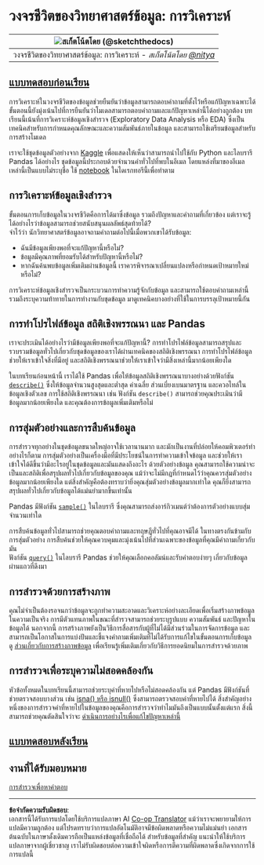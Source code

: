 <!--
CO_OP_TRANSLATOR_METADATA:
{
  "original_hash": "661dad02c3ac239644d34c1eb51e76f8",
  "translation_date": "2025-09-06T21:03:11+00:00",
  "source_file": "4-Data-Science-Lifecycle/15-analyzing/README.md",
  "language_code": "th"
}
-->
# วงจรชีวิตของวิทยาศาสตร์ข้อมูล: การวิเคราะห์

|![ สเก็ตโน้ตโดย [(@sketchthedocs)](https://sketchthedocs.dev) ](../../sketchnotes/15-Analyzing.png)|
|:---:|
| วงจรชีวิตของวิทยาศาสตร์ข้อมูล: การวิเคราะห์ - _สเก็ตโน้ตโดย [@nitya](https://twitter.com/nitya)_ |

## [แบบทดสอบก่อนเรียน](https://ff-quizzes.netlify.app/en/ds/quiz/28)

การวิเคราะห์ในวงจรชีวิตของข้อมูลช่วยยืนยันว่าข้อมูลสามารถตอบคำถามที่ตั้งไว้หรือแก้ปัญหาเฉพาะได้ ขั้นตอนนี้ยังมุ่งเน้นไปที่การยืนยันว่าโมเดลสามารถตอบคำถามและแก้ปัญหาเหล่านี้ได้อย่างถูกต้อง บทเรียนนี้เน้นที่การวิเคราะห์ข้อมูลเชิงสำรวจ (Exploratory Data Analysis หรือ EDA) ซึ่งเป็นเทคนิคสำหรับการกำหนดคุณลักษณะและความสัมพันธ์ภายในข้อมูล และสามารถใช้เตรียมข้อมูลสำหรับการสร้างโมเดล

เราจะใช้ชุดข้อมูลตัวอย่างจาก [Kaggle](https://www.kaggle.com/balaka18/email-spam-classification-dataset-csv/version/1) เพื่อแสดงให้เห็นว่าสามารถนำไปใช้กับ Python และไลบรารี Pandas ได้อย่างไร ชุดข้อมูลนี้ประกอบด้วยจำนวนคำทั่วไปที่พบในอีเมล โดยแหล่งที่มาของอีเมลเหล่านี้เป็นแบบไม่ระบุชื่อ ใช้ [notebook](notebook.ipynb) ในไดเรกทอรีนี้เพื่อทำตาม

## การวิเคราะห์ข้อมูลเชิงสำรวจ

ขั้นตอนการเก็บข้อมูลในวงจรชีวิตคือการได้มาซึ่งข้อมูล รวมถึงปัญหาและคำถามที่เกี่ยวข้อง แต่เราจะรู้ได้อย่างไรว่าข้อมูลสามารถช่วยสนับสนุนผลลัพธ์สุดท้ายได้?  
จำไว้ว่า นักวิทยาศาสตร์ข้อมูลอาจถามคำถามต่อไปนี้เมื่อพวกเขาได้รับข้อมูล:
-   ฉันมีข้อมูลเพียงพอที่จะแก้ปัญหานี้หรือไม่?
-   ข้อมูลมีคุณภาพที่ยอมรับได้สำหรับปัญหานี้หรือไม่?
-   หากฉันค้นพบข้อมูลเพิ่มเติมผ่านข้อมูลนี้ เราควรพิจารณาเปลี่ยนแปลงหรือกำหนดเป้าหมายใหม่หรือไม่?

การวิเคราะห์ข้อมูลเชิงสำรวจเป็นกระบวนการทำความรู้จักกับข้อมูล และสามารถใช้ตอบคำถามเหล่านี้ รวมถึงระบุความท้าทายในการทำงานกับชุดข้อมูล มาดูเทคนิคบางอย่างที่ใช้ในการบรรลุเป้าหมายนี้กัน

## การทำโปรไฟล์ข้อมูล สถิติเชิงพรรณนา และ Pandas

เราจะประเมินได้อย่างไรว่ามีข้อมูลเพียงพอที่จะแก้ปัญหานี้? การทำโปรไฟล์ข้อมูลสามารถสรุปและรวบรวมข้อมูลทั่วไปเกี่ยวกับชุดข้อมูลของเราได้ผ่านเทคนิคของสถิติเชิงพรรณนา การทำโปรไฟล์ข้อมูลช่วยให้เราเข้าใจสิ่งที่มีอยู่ และสถิติเชิงพรรณนาช่วยให้เราเข้าใจว่ามีสิ่งเหล่านี้มากน้อยเพียงใด

ในบทเรียนก่อนหน้านี้ เราได้ใช้ Pandas เพื่อให้ข้อมูลสถิติเชิงพรรณนาบางอย่างด้วยฟังก์ชัน [`describe()`](https://pandas.pydata.org/pandas-docs/stable/reference/api/pandas.DataFrame.describe.html) ซึ่งให้ข้อมูลจำนวนสูงสุดและต่ำสุด ค่าเฉลี่ย ส่วนเบี่ยงเบนมาตรฐาน และควอไทล์ในข้อมูลเชิงตัวเลข การใช้สถิติเชิงพรรณนา เช่น ฟังก์ชัน `describe()` สามารถช่วยคุณประเมินว่ามีข้อมูลมากน้อยเพียงใด และคุณต้องการข้อมูลเพิ่มเติมหรือไม่

## การสุ่มตัวอย่างและการสืบค้นข้อมูล

การสำรวจทุกอย่างในชุดข้อมูลขนาดใหญ่อาจใช้เวลานานมาก และมักเป็นงานที่ปล่อยให้คอมพิวเตอร์ทำ อย่างไรก็ตาม การสุ่มตัวอย่างเป็นเครื่องมือที่มีประโยชน์ในการทำความเข้าใจข้อมูล และช่วยให้เราเข้าใจได้ดีขึ้นว่ามีอะไรอยู่ในชุดข้อมูลและมันแสดงถึงอะไร ด้วยตัวอย่างข้อมูล คุณสามารถใช้ความน่าจะเป็นและสถิติเพื่อสรุปผลทั่วไปเกี่ยวกับข้อมูลของคุณ แม้ว่าจะไม่มีกฎที่กำหนดไว้ว่าคุณควรสุ่มตัวอย่างข้อมูลมากน้อยเพียงใด แต่สิ่งสำคัญคือต้องทราบว่ายิ่งคุณสุ่มตัวอย่างข้อมูลมากเท่าใด คุณก็ยิ่งสามารถสรุปผลทั่วไปเกี่ยวกับข้อมูลได้แม่นยำมากขึ้นเท่านั้น

Pandas มีฟังก์ชัน [`sample()`](https://pandas.pydata.org/pandas-docs/stable/reference/api/pandas.DataFrame.sample.html) ในไลบรารี ซึ่งคุณสามารถส่งอาร์กิวเมนต์ว่าต้องการตัวอย่างแบบสุ่มจำนวนเท่าใด

การสืบค้นข้อมูลทั่วไปสามารถช่วยคุณตอบคำถามและทฤษฎีทั่วไปที่คุณอาจมีได้ ในทางตรงกันข้ามกับการสุ่มตัวอย่าง การสืบค้นช่วยให้คุณควบคุมและมุ่งเน้นไปที่ส่วนเฉพาะของข้อมูลที่คุณมีคำถามเกี่ยวกับมัน  
ฟังก์ชัน [`query()`](https://pandas.pydata.org/pandas-docs/stable/reference/api/pandas.DataFrame.query.html) ในไลบรารี Pandas ช่วยให้คุณเลือกคอลัมน์และรับคำตอบง่ายๆ เกี่ยวกับข้อมูลผ่านแถวที่ดึงมา

## การสำรวจด้วยการสร้างภาพ

คุณไม่จำเป็นต้องรอจนกว่าข้อมูลจะถูกทำความสะอาดและวิเคราะห์อย่างละเอียดเพื่อเริ่มสร้างภาพข้อมูล ในความเป็นจริง การมีตัวแทนภาพในขณะที่สำรวจสามารถช่วยระบุรูปแบบ ความสัมพันธ์ และปัญหาในข้อมูลได้ นอกจากนี้ การสร้างภาพยังเป็นวิธีการสื่อสารกับผู้ที่ไม่ได้มีส่วนร่วมในการจัดการข้อมูล และสามารถเป็นโอกาสในการแบ่งปันและชี้แจงคำถามเพิ่มเติมที่ไม่ได้รับการแก้ไขในขั้นตอนการเก็บข้อมูล ดู [ส่วนเกี่ยวกับการสร้างภาพข้อมูล](../../../../../../../../../3-Data-Visualization) เพื่อเรียนรู้เพิ่มเติมเกี่ยวกับวิธีการยอดนิยมในการสำรวจด้วยภาพ

## การสำรวจเพื่อระบุความไม่สอดคล้องกัน

หัวข้อทั้งหมดในบทเรียนนี้สามารถช่วยระบุค่าที่หายไปหรือไม่สอดคล้องกัน แต่ Pandas มีฟังก์ชันที่ช่วยตรวจสอบบางส่วน เช่น [isna() หรือ isnull()](https://pandas.pydata.org/pandas-docs/stable/reference/api/pandas.isna.html) ซึ่งสามารถตรวจสอบค่าที่หายไปได้ สิ่งสำคัญอย่างหนึ่งของการสำรวจค่าที่หายไปในข้อมูลของคุณคือการสำรวจว่าทำไมมันถึงเป็นแบบนั้นตั้งแต่แรก สิ่งนี้สามารถช่วยคุณตัดสินใจว่าจะ [ดำเนินการอย่างไรเพื่อแก้ไขปัญหาเหล่านี้](/2-Working-With-Data/08-data-preparation/notebook.ipynb)

## [แบบทดสอบหลังเรียน](https://ff-quizzes.netlify.app/en/ds/quiz/29)

## งานที่ได้รับมอบหมาย

[การสำรวจเพื่อหาคำตอบ](assignment.md)

---

**ข้อจำกัดความรับผิดชอบ**:  
เอกสารนี้ได้รับการแปลโดยใช้บริการแปลภาษา AI [Co-op Translator](https://github.com/Azure/co-op-translator) แม้ว่าเราจะพยายามให้การแปลมีความถูกต้อง แต่โปรดทราบว่าการแปลอัตโนมัติอาจมีข้อผิดพลาดหรือความไม่แม่นยำ เอกสารต้นฉบับในภาษาดั้งเดิมควรถือเป็นแหล่งข้อมูลที่เชื่อถือได้ สำหรับข้อมูลที่สำคัญ แนะนำให้ใช้บริการแปลภาษาจากผู้เชี่ยวชาญ เราไม่รับผิดชอบต่อความเข้าใจผิดหรือการตีความที่ผิดพลาดซึ่งเกิดจากการใช้การแปลนี้